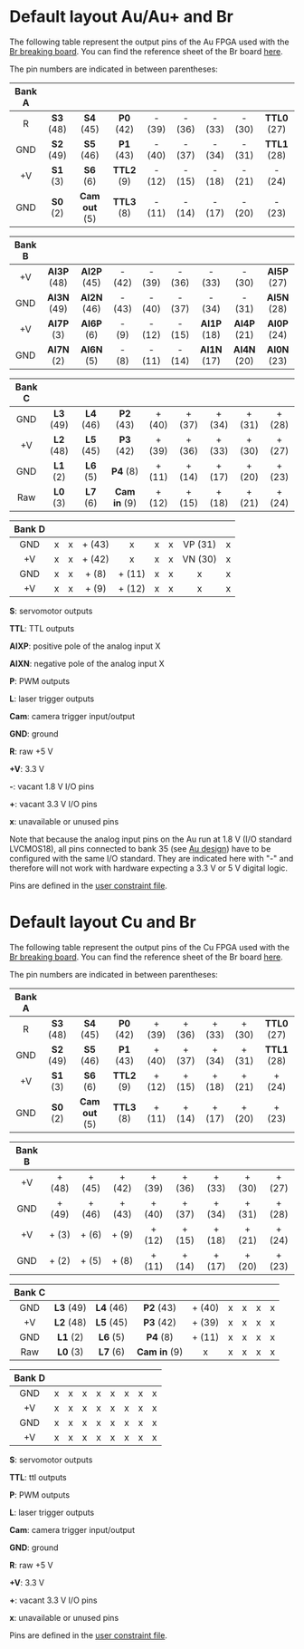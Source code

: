 # Default layout Au/Au+ and Br

The following table represent the output pins of the Au FPGA used with the [Br breaking board](https://www.sparkfun.com/products/16524). You can find the reference sheet of the Br board [here](https://cdn.alchitry.com/docs/Br%20Element%20Reference.pdf).

The pin numbers are indicated in between parentheses:

| Bank A |             |                 |              |        |        |        |        |               |
| :----: | :---------: | :-------------: | :----------: | :----: | :----: | :----: | :----: | :-----------: |
|   R    | **S3** (48) |   **S4** (45)   | **P0** (42)  | - (39) | - (36) | - (33) | - (30) | **TTL0** (27) |
|  GND   | **S2** (49) |   **S5** (46)   | **P1** (43)  | - (40) | - (37) | - (34) | - (31) | **TTL1** (28) |
|   +V   | **S1** (3)  |   **S6** (6)    | **TTL2** (9) | - (12) | - (15) | - (18) | - (21) |    - (24)     |
|  GND   | **S0** (2)  | **Cam out** (5) | **TTL3** (8) | - (11) | - (14) | - (17) | - (20) |    - (23)     |

| Bank B |               |               |        |        |        |               |               |               |
| :----: | :-----------: | :-----------: | :----: | :----: | :----: | :-----------: | :-----------: | :-----------: |
|   +V   | **AI3P** (48) | **AI2P** (45) | - (42) | - (39) | - (36) |    - (33)     |    - (30)     | **AI5P** (27) |
|  GND   | **AI3N** (49) | **AI2N** (46) | - (43) | - (40) | - (37) |    - (34)     |    - (31)     | **AI5N** (28) |
|   +V   | **AI7P** (3)  | **AI6P** (6)  | - (9)  | - (12) | - (15) | **AI1P** (18) | **AI4P** (21) | **AI0P** (24) |
|  GND   | **AI7N** (2)  | **AI6N** (5)  | - (8)  | - (11) | - (14) | **AI1N** (17) | **AI4N** (20) | **AI0N** (23) |

| Bank C |             |             |                |        |        |        |        |        |
| :----: | :---------: | :---------: | :------------: | :----: | :----: | :----: | :----: | :----: |
|  GND   | **L3** (49) | **L4** (46) |  **P2** (43)   | + (40) | + (37) | + (34) | + (31) | + (28) |
|   +V   | **L2** (48) | **L5** (45) |  **P3** (42)   | + (39) | + (36) | + (33) | + (30) | + (27) |
|  GND   | **L1** (2)  | **L6** (5)  |   **P4** (8)   | + (11) | + (14) | + (17) | + (20) | + (23) |
|  Raw   | **L0** (3)  | **L7** (6)  | **Cam in** (9) | + (12) | + (15) | + (18) | + (21) | + (24) |

| Bank D |      |      |        |        |      |      |         |      |
| :----: | :--: | :--: | :----: | :----: | :--: | :--: | :-----: | :--: |
|  GND   |  x   |  x   | + (43) |   x    |  x   |  x   | VP (31) |  x   |
|   +V   |  x   |  x   | + (42) |   x    |  x   |  x   | VN (30) |  x   |
|  GND   |  x   |  x   | + (8)  | + (11) |  x   |  x   |    x    |  x   |
|   +V   |  x   |  x   | + (9)  | + (12) |  x   |  x   |    x    |  x   |

**S**: servomotor outputs

**TTL**: TTL outputs

**AIXP**: positive pole of the analog input X

**AIXN**: negative pole of the analog input X

**P**: PWM outputs

**L**: laser trigger outputs

**Cam**: camera trigger input/output

**GND**: ground

**R**: raw +5 V 

**+V**: 3.3 V

**-**: vacant 1.8 V I/O pins 

**+**: vacant 3.3 V I/O pins

**x**: unavailable or unused pins

Note that because the analog input pins on the Au run at 1.8 V (I/O standard LVCMOS18), all pins connected to bank 35 (see [Au design](https://www.sparkfun.com/products/16527)) have to be configured with the same I/O standard. They are indicated here with "-" and therefore will not work with hardware expecting a 3.3 V or 5 V digital logic.

Pins are defined in the [user constraint file](https://github.com/mufpga/MicroFPGA/blob/main/Au/constraint/user.acf).

# Default layout Cu and Br

The following table represent the output pins of the Cu FPGA used with the [Br breaking board](https://alchitry.com/collections/all/products/alchitry-br). You can find the reference sheet of the Br board [here](https://cdn.alchitry.com/docs/Br%20Element%20Reference.pdf).

The pin numbers are indicated in between parentheses:

| Bank A |             |                 |              |        |        |        |        |               |
| :----: | :---------: | :-------------: | :----------: | :----: | :----: | :----: | :----: | :-----------: |
|   R    | **S3** (48) |   **S4** (45)   | **P0** (42)  | + (39) | + (36) | + (33) | + (30) | **TTL0** (27) |
|  GND   | **S2** (49) |   **S5** (46)   | **P1** (43)  | + (40) | + (37) | + (34) | + (31) | **TTL1** (28) |
|   +V   | **S1** (3)  |   **S6** (6)    | **TTL2** (9) | + (12) | + (15) | + (18) | + (21) |    + (24)     |
|  GND   | **S0** (2)  | **Cam out** (5) | **TTL3** (8) | + (11) | + (14) | + (17) | + (20) |    + (23)     |

| Bank B |        |        |        |        |        |        |        |        |
| :----: | :----: | :----: | :----: | :----: | :----: | :----: | :----: | :----: |
|   +V   | + (48) | + (45) | + (42) | + (39) | + (36) | + (33) | + (30) | + (27) |
|  GND   | + (49) | + (46) | + (43) | + (40) | + (37) | + (34) | + (31) | + (28) |
|   +V   | + (3)  | + (6)  | + (9)  | + (12) | + (15) | + (18) | + (21) | + (24) |
|  GND   | + (2)  | + (5)  | + (8)  | + (11) | + (14) | + (17) | + (20) | + (23) |

| Bank C |             |             |                |        |      |      |      |      |
| :----: | :---------: | :---------: | :------------: | :----: | :--: | :--: | :--: | :--: |
|  GND   | **L3** (49) | **L4** (46) |  **P2** (43)   | + (40) |  x   |  x   |  x   |  x   |
|   +V   | **L2** (48) | **L5** (45) |  **P3** (42)   | + (39) |  x   |  x   |  x   |  x   |
|  GND   | **L1** (2)  | **L6** (5)  |   **P4** (8)   | + (11) |  x   |  x   |  x   |  x   |
|  Raw   | **L0** (3)  | **L7** (6)  | **Cam in** (9) |   x    |  x   |  x   |  x   |  x   |

| Bank D |      |      |      |      |      |      |      |      |
| :----: | :--: | :--: | :--: | :--: | :--: | :--: | :--: | :--: |
|  GND   |  x   |  x   |  x   |  x   |  x   |  x   |  x   |  x   |
|   +V   |  x   |  x   |  x   |  x   |  x   |  x   |  x   |  x   |
|  GND   |  x   |  x   |  x   |  x   |  x   |  x   |  x   |  x   |
|   +V   |  x   |  x   |  x   |  x   |  x   |  x   |  x   |  x   |

**S**: servomotor outputs

**TTL**: ttl outputs

**P**: PWM outputs

**L**: laser trigger outputs

**Cam**: camera trigger input/output

**GND**: ground

**R**: raw +5 V 

**+V**: 3.3 V

**+**: vacant 3.3 V I/O pins

**x**: unavailable or unused pins

Pins are defined in the [user constraint file](https://github.com/mufpga/MicroFPGA/blob/main/Cu/constraint/user.acf).
